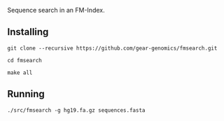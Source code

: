 Sequence search in an FM-Index.

Installing
----------

`git clone --recursive https://github.com/gear-genomics/fmsearch.git`

`cd fmsearch`

`make all`

Running
-------

`./src/fmsearch -g hg19.fa.gz sequences.fasta`
